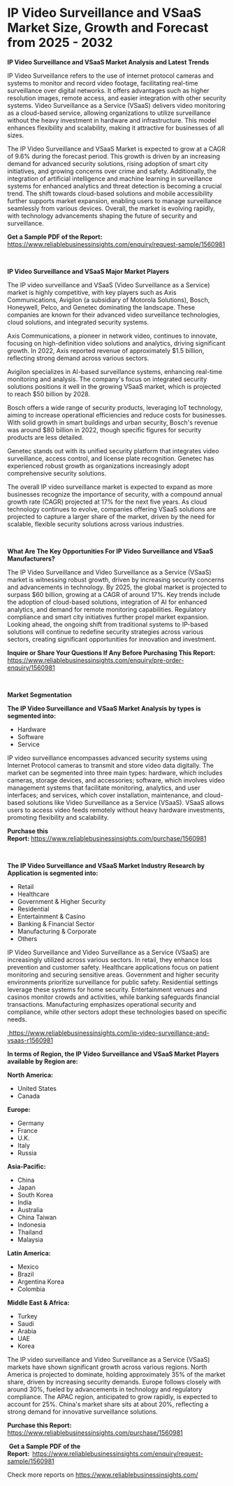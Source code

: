 <p><h1>IP Video Surveillance and VSaaS Market Size, Growth and Forecast from 2025 - 2032</h1></p><p><strong>IP Video Surveillance and VSaaS Market Analysis and Latest Trends</strong></p>
<p><p>IP Video Surveillance refers to the use of internet protocol cameras and systems to monitor and record video footage, facilitating real-time surveillance over digital networks. It offers advantages such as higher resolution images, remote access, and easier integration with other security systems. Video Surveillance as a Service (VSaaS) delivers video monitoring as a cloud-based service, allowing organizations to utilize surveillance without the heavy investment in hardware and infrastructure. This model enhances flexibility and scalability, making it attractive for businesses of all sizes.</p><p>The IP Video Surveillance and VSaaS Market is expected to grow at a CAGR of 9.6% during the forecast period. This growth is driven by an increasing demand for advanced security solutions, rising adoption of smart city initiatives, and growing concerns over crime and safety. Additionally, the integration of artificial intelligence and machine learning in surveillance systems for enhanced analytics and threat detection is becoming a crucial trend. The shift towards cloud-based solutions and mobile accessibility further supports market expansion, enabling users to manage surveillance seamlessly from various devices. Overall, the market is evolving rapidly, with technology advancements shaping the future of security and surveillance.</p></p>
<p><strong>Get a Sample PDF of the Report:&nbsp;</strong> <a href="https://www.reliablebusinessinsights.com/enquiry/request-sample/1560981?utm_campaign=2268&utm_medium=2&utm_source=Github&utm_content=ia&utm_term=09032025&utm_id=ip-video-surveillance-and-vsaas">https://www.reliablebusinessinsights.com/enquiry/request-sample/1560981</a></p>
<p>&nbsp;</p>
<p><strong>IP Video Surveillance and VSaaS Major Market Players</strong></p>
<p><p>The IP video surveillance and VSaaS (Video Surveillance as a Service) market is highly competitive, with key players such as Axis Communications, Avigilon (a subsidiary of Motorola Solutions), Bosch, Honeywell, Pelco, and Genetec dominating the landscape. These companies are known for their advanced video surveillance technologies, cloud solutions, and integrated security systems.</p><p>Axis Communications, a pioneer in network video, continues to innovate, focusing on high-definition video solutions and analytics, driving significant growth. In 2022, Axis reported revenue of approximately $1.5 billion, reflecting strong demand across various sectors.</p><p>Avigilon specializes in AI-based surveillance systems, enhancing real-time monitoring and analysis. The company's focus on integrated security solutions positions it well in the growing VSaaS market, which is projected to reach $50 billion by 2028.</p><p>Bosch offers a wide range of security products, leveraging IoT technology, aiming to increase operational efficiencies and reduce costs for businesses. With solid growth in smart buildings and urban security, Bosch's revenue was around $80 billion in 2022, though specific figures for security products are less detailed.</p><p>Genetec stands out with its unified security platform that integrates video surveillance, access control, and license plate recognition. Genetec has experienced robust growth as organizations increasingly adopt comprehensive security solutions.</p><p>The overall IP video surveillance market is expected to expand as more businesses recognize the importance of security, with a compound annual growth rate (CAGR) projected at 17% for the next five years. As cloud technology continues to evolve, companies offering VSaaS solutions are projected to capture a larger share of the market, driven by the need for scalable, flexible security solutions across various industries.</p></p>
<p>&nbsp;</p>
<p><strong>What Are The Key Opportunities For IP Video Surveillance and VSaaS Manufacturers?</strong></p>
<p><p>The IP Video Surveillance and Video Surveillance as a Service (VSaaS) market is witnessing robust growth, driven by increasing security concerns and advancements in technology. By 2025, the global market is projected to surpass $60 billion, growing at a CAGR of around 17%. Key trends include the adoption of cloud-based solutions, integration of AI for enhanced analytics, and demand for remote monitoring capabilities. Regulatory compliance and smart city initiatives further propel market expansion. Looking ahead, the ongoing shift from traditional systems to IP-based solutions will continue to redefine security strategies across various sectors, creating significant opportunities for innovation and investment.</p></p>
<p><strong>Inquire or Share Your Questions If Any Before Purchasing This Report:</strong> <a href="https://www.reliablebusinessinsights.com/enquiry/pre-order-enquiry/1560981?utm_campaign=2268&utm_medium=2&utm_source=Github&utm_content=ia&utm_term=09032025&utm_id=ip-video-surveillance-and-vsaas">https://www.reliablebusinessinsights.com/enquiry/pre-order-enquiry/1560981</a></p>
<p>&nbsp;</p>
<p><strong>Market Segmentation</strong></p>
<p><strong>The IP Video Surveillance and VSaaS Market Analysis by types is segmented into:</strong></p>
<p><ul><li>Hardware</li><li>Software</li><li>Service</li></ul></p>
<p><p>IP video surveillance encompasses advanced security systems using Internet Protocol cameras to transmit and store video data digitally. The market can be segmented into three main types: hardware, which includes cameras, storage devices, and accessories; software, which involves video management systems that facilitate monitoring, analytics, and user interfaces; and services, which cover installation, maintenance, and cloud-based solutions like Video Surveillance as a Service (VSaaS). VSaaS allows users to access video feeds remotely without heavy hardware investments, promoting flexibility and scalability.</p></p>
<p><strong>Purchase this Report:&nbsp;</strong><a href="https://www.reliablebusinessinsights.com/purchase/1560981?utm_campaign=2268&utm_medium=2&utm_source=Github&utm_content=ia&utm_term=09032025&utm_id=ip-video-surveillance-and-vsaas">https://www.reliablebusinessinsights.com/purchase/1560981</a></p>
<p>&nbsp;</p>
<p><strong>The IP Video Surveillance and VSaaS Market Industry Research by Application is segmented into:</strong></p>
<p><ul><li>Retail</li><li>Healthcare</li><li>Government & Higher Security</li><li>Residential</li><li>Entertainment & Casino</li><li>Banking & Financial Sector</li><li>Manufacturing & Corporate</li><li>Others</li></ul></p>
<p><p>IP Video Surveillance and Video Surveillance as a Service (VSaaS) are increasingly utilized across various sectors. In retail, they enhance loss prevention and customer safety. Healthcare applications focus on patient monitoring and securing sensitive areas. Government and higher security environments prioritize surveillance for public safety. Residential settings leverage these systems for home security. Entertainment venues and casinos monitor crowds and activities, while banking safeguards financial transactions. Manufacturing emphasizes operational security and compliance, while other sectors adopt these technologies based on specific needs.</p></p>
<p><a href="https://www.reliablebusinessinsights.com/ip-video-surveillance-and-vsaas-r1560981?utm_campaign=2268&utm_medium=2&utm_source=Github&utm_content=ia&utm_term=09032025&utm_id=ip-video-surveillance-and-vsaas">&nbsp;https://www.reliablebusinessinsights.com/ip-video-surveillance-and-vsaas-r1560981</a></p>
<p><strong>In terms of Region, the IP Video Surveillance and VSaaS Market Players available by Region are:</strong></p>
<p>
    <p> <strong> North America: </strong>
        <ul>
            <li>United States</li>
            <li>Canada</li>
        </ul>
        </p> 
    <p> <strong> Europe: </strong>
        <ul>
            <li>Germany</li>
            <li>France</li>
            <li>U.K.</li>
            <li>Italy</li>
            <li>Russia</li>
        </ul>
        </p> 
    <p> <strong> Asia-Pacific: </strong>
        <ul>
            <li>China</li>
            <li>Japan</li>
            <li>South Korea</li>
            <li>India</li>
            <li>Australia</li>
            <li>China Taiwan</li>
            <li>Indonesia</li>
            <li>Thailand</li>
            <li>Malaysia</li>
        </ul>
        </p> 
    <p> <strong> Latin America: </strong>
        <ul>
            <li>Mexico</li>
            <li>Brazil</li>
            <li>Argentina Korea</li>
            <li>Colombia</li>
        </ul>
        </p> 
    <p> <strong> Middle East & Africa: </strong>
        <ul>
            <li>Turkey</li>
            <li>Saudi</li>
            <li>Arabia</li>
            <li>UAE</li>
            <li>Korea</li>
        </ul>
    </p>
    </p>
<p><p>The IP video surveillance and Video Surveillance as a Service (VSaaS) markets have shown significant growth across various regions. North America is projected to dominate, holding approximately 35% of the market share, driven by increasing security demands. Europe follows closely with around 30%, fueled by advancements in technology and regulatory compliance. The APAC region, anticipated to grow rapidly, is expected to account for 25%. China's market share sits at about 20%, reflecting a strong demand for innovative surveillance solutions.</p></p>
<p><strong>Purchase this Report: </strong><a href="https://www.reliablebusinessinsights.com/purchase/1560981?utm_campaign=2268&utm_medium=2&utm_source=Github&utm_content=ia&utm_term=09032025&utm_id=ip-video-surveillance-and-vsaas">https://www.reliablebusinessinsights.com/purchase/1560981</a></p>
<p>&nbsp;<strong>Get a Sample PDF of the Report:&nbsp;&nbsp;</strong><a href="https://www.reliablebusinessinsights.com/enquiry/request-sample/1560981?utm_campaign=2268&utm_medium=2&utm_source=Github&utm_content=ia&utm_term=09032025&utm_id=ip-video-surveillance-and-vsaas">https://www.reliablebusinessinsights.com/enquiry/request-sample/1560981</a></p>
<p><strong></strong></p>
<p>Check more reports on <a href="https://www.reliablebusinessinsights.com/?utm_campaign=2268&utm_medium=2&utm_source=Github&utm_content=ia&utm_term=09032025&utm_id=ip-video-surveillance-and-vsaas">https://www.reliablebusinessinsights.com/</a></p>